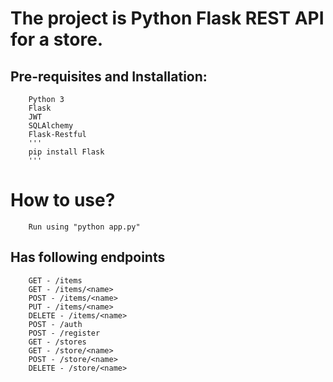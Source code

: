 # The project is Python Flask REST API for a store.

## Pre-requisites and Installation:
		Python 3
		Flask
		JWT
		SQLAlchemy
		Flask-Restful
		'''
		pip install Flask
		'''

# How to use?
		Run using "python app.py"

## Has following endpoints

		GET - /items
		GET - /items/<name>
		POST - /items/<name>
		PUT - /items/<name>
		DELETE - /items/<name>
		POST - /auth
		POST - /register
		GET - /stores
		GET - /store/<name>
		POST - /store/<name>
		DELETE - /store/<name>
